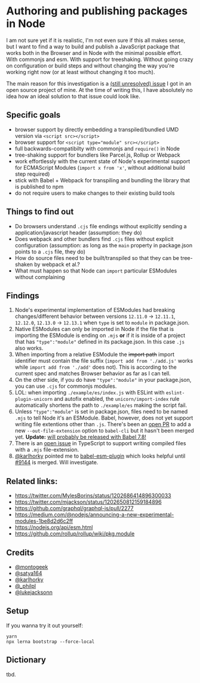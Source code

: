 # Authoring and publishing packages in Node

I am not sure yet if it is realistic, I'm not even sure if this all makes sense, but I want to find a way to build and publish a JavaScript package that works both in the Browser and in Node with the minimal possible effort. With commonjs and esm. With support for treeshaking. Without going crazy on configuration or build steps and without changing the way you're working right now (or at least without changing it too much).

The main reason for this investigation is a [(still unresolved) issue](https://github.com/manuelbieh/geolib/issues/208) I got in an open source project of mine. At the time of writing this, I have absolutely no idea how an ideal solution to that issue could look like.

## Specific goals

- browser support by directly embedding a transpiled/bundled UMD version via `<script src></script>`
- browser support for `<script type="module" src></script>`
- full backwards-compatibilty with commonjs and `require()` in Node
- tree-shaking support for bundlers like Parcel.js, Rollup or Webpack
- work effortlessly with the current state of Node's experimental support for ECMAScript Modules (`import x from 'x'`, without additional build step required)
- stick with Babel + Webpack for transpiling and bundling the library that is published to npm
- do not require users to make changes to their existing build tools

## Things to find out

- Do browsers understand `.cjs` file endings without explicitly sending a application/javascript header (assumption: they do)
- Does webpack and other bundlers find `.cjs` files without explicit configuration (assumption: as long as the `main` property in package.json points to a `.cjs` file, they do)
- How do source files need to be built/transpiled so that they can be tree-shaken by webpack et al.?
- What must happen so that Node can `import` particular ESModules without complaining

## Findings

1. Node's experimental implementation of ESModules had breaking changes/different behavior between versions `12.11.0` → `12.11.1`, `12.12.0`, `12.13.0` → `12.13.1` when `type` is set to `module` in package.json.
1. Native ESModules can only be imported in Node if the file that is importing the ESModule is ending on `.mjs` **or** if it is inside of a project that has `"type":"module"` defined in its package.json. In this case `.js` also works.
1. When importing from a relative ESModule the ~~import path~~ import identifier must contain the file suffix (`import add from './add.js'` works while `import add from './add'` does not). This is according to the current spec and matches Browser behavior as far as I can tell.
1. On the other side, if you do have `"type":"module"` in your package.json, you can use `.cjs` for commonjs modules.
1. LOL: when importing `./example/es/index.js` with ESLint with `eslint-plugin-unicorn` and autofix enabled, the `unicorn/import-index` rule automatically shortens the path to `./example/es` making the script fail.
1. Unless `"type":"module"` is set in package.json, files need to be named `.mjs` to tell Node it's an ESModule. Babel, however, does not yet support writing file extentions other than `.js`. There's been an [open PR](https://github.com/babel/babel/pull/9144#issuecomment-564542788) to add a new `--out-file-extension` option to `babel-cli` but it hasn't been merged yet. **Update:** [will probably be released with Babel 7.8!](https://github.com/babel/babel/pull/9144#issuecomment-564542788)
1. There is an [open issue](https://github.com/microsoft/TypeScript/issues/18442) in TypeScript to support writing compiled files with a `.mjs` file-extension.
1. [@karlhorky](https://twitter.com/karlhorky) pointed me to [babel-esm-plugin](https://github.com/prateekbh/babel-esm-plugin) which looks helpful until [#9144](https://github.com/babel/babel/pull/9144#issuecomment-564542788) is merged. Will investigate.

## Related links:

- https://twitter.com/MylesBorins/status/1202686414896300033
- https://twitter.com/mjackson/status/1202650812159184896
- https://github.com/graphql/graphql-js/pull/2277
- https://medium.com/@nodejs/announcing-a-new-experimental-modules-1be8d2d6c2ff
- https://nodejs.org/api/esm.html
- https://github.com/rollup/rollup/wiki/pkg.module

## Credits

- [@montogeek](https://twitter.com/montogeek)
- [@satya164](https://twitter.com/satya164)
- [@karlhorky](https://twitter.com/karlhorky)
- [@\_philpl](https://twitter.com/_philpl)
- [@lukejacksonn](https://twitter.com/lukejacksonn)

## Setup

If you wanna try it out yourself:

```
yarn
npx lerna bootstrap --force-local
```

## Dictionary

tbd.
